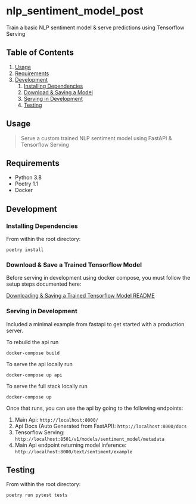 # nlp_sentiment_model_post
Train a basic NLP sentiment model & serve predictions using Tensorflow Serving

## Table of Contents

1. [Usage](#Usage)
1. [Requirements](#requirements)
1. [Development](#development)
    1. [Installing Dependencies](#installing-dependencies)
    1. [Download & Saving a Model](#download--save-a-trained-tensorflow-model)
    1. [Serving in Development](#serving-in-development)
    1. [Testing](#testing)

## Usage

>Serve a custom trained NLP sentiment model using FastAPI & Tensorflow Serving

## Requirements

- Python 3.8
- Poetry 1.1
- Docker

## Development

### Installing Dependencies

From within the root directory:

```
poetry install
```

### Download & Save a Trained Tensorflow Model

Before serving in development using docker compose, you must follow the setup steps documented here:

[Downloading & Saving a Trained Tensorflow Model README](./saved_models/README.md)

### Serving in Development

Included a minimal example from fastapi to get started with a production server.

To rebuild the api run
```
docker-compose build
```

To serve the api locally run
```
docker-compose up api
```

To serve the full stack locally run
```
docker-compose up
```

Once that runs, you can use the api by going to the following endpoints:
1. Main Api: `http://localhost:8000/`
1. Api Docs (Auto Generated from FastAPI): `http://localhost:8000/docs`
1. Tensorflow Serving: `http://localhost:8501/v1/models/sentiment_model/metadata`
1. Main Api endpoint returning model inference: `http://localhost:8000/text/sentiment/example`

## Testing

From within the root directory:
```
poetry run pytest tests
```
